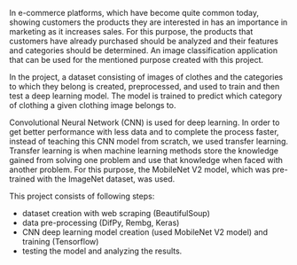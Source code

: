 In e-commerce platforms, which have become quite common today, showing customers the products they are interested in has an importance in marketing as it increases sales. 
For this purpose, the products that customers have already purchased should be analyzed and their features and categories should be determined. An image classification application that can be used for the mentioned purpose created with this project.

In the project, a dataset consisting of images of clothes and the categories to which they belong is created, preprocessed, and used to train and then test a deep learning model. 
The model is trained to predict which category of clothing a given clothing image belongs to.

Convolutional Neural Network (CNN) is used for deep learning.
In order to get better performance with less data and to complete the process faster, instead of teaching this CNN model from scratch, we used transfer learning. 
Transfer learning is when machine learning methods store the knowledge gained from solving one problem and use that knowledge when faced with another problem. 
For this purpose, the MobileNet V2 model, which was pre-trained with the ImageNet dataset, was used. 

This project consists of following steps:
- dataset creation with web scraping (BeautifulSoup)
- data pre-processing (DifPy, Rembg, Keras)
- CNN deep learning model creation (used MobileNet V2 model) and training (Tensorflow)
- testing the model and analyzing the results.


